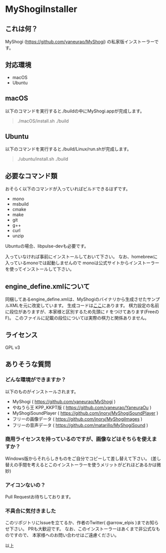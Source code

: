 # MyShogiInstaller

## これは何？

MyShogi (https://github.com/yaneurao/MyShogi) の私家版インストーラーです。

## 対応環境

- macOS
- Ubuntu

## macOS

以下のコマンドを実行すると./buildの中にMyShogi.appが完成します。

  > ./macOS/install.sh ./build

## Ubuntu

以下のコマンドを実行すると./build/Linux/run.shが完成します。

  > ./ubuntu/install.sh ./build

## 必要なコマンド類

おそらく以下のコマンドが入っていればビルドできるはずです。

* mono
* msbuild
* cmake
* make
* git
* g++
* curl
* unzip

Ubuntuの場合、libpulse-devも必要です。

入っていなければ事前にインストールしておいて下さい。
なお、homebrewに入っているmonoでは起動しませんので
monoは公式サイトからインストーラーを使ってインストールして下さい。

## engine_define.xmlについて

同梱してあるengine_define.xmlは、MyShogiのバイナリから生成させたサンプルXMLを元に改変しています。
生成コードは[ここ](https://github.com/yaneurao/MyShogi/blob/master/MyShogi/Model/Shogi/EngineDefine/Sample/EngineDefineSample.cs)にあります。
棋力設定の名前に段位がありますが、本家様と区別するため先頭に `F` をつけてあります(FreeのF)。
このファイルに記載の段位については実際の棋力と関係ありません。

## ライセンス

GPL v3

## ありそうな質問

### どんな環境ができますか？

以下のものがインストールされます。

* MyShogi ( https://github.com/yaneurao/MyShogi )
* やねうら王 KPP_KKPT版 ( https://github.com/yaneurao/YaneuraOu )
* MyShogiSoundPlayer ( https://github.com/jnory/MyShogiSoundPlayer )
* フリーの画像データ ( https://github.com/jnory/MyShogiImages )
* フリーの音声データ ( https://github.com/matarillo/MyShogiSound )

### 商用ライセンスを持っているのですが、画像などはそちらを使えますか？

Windows版からそれらしきものをご自分でコピーして差し替えて下さい。
(差し替えの手間を考えるとこのインストーラーを使うメリットがどれほどあるかは微妙)

### アイコンないの？

Pull Requestお待ちしております。

### 不具合に気付きました

このリポジトリにIssueを立てるか、作者のTwitter( @arrow_elpis )までお知らせ下さい。
PRも大歓迎です。
なお、このインストーラーはあくまで非公式なものですので、
本家様へのお問い合わせはご遠慮ください。

以上
